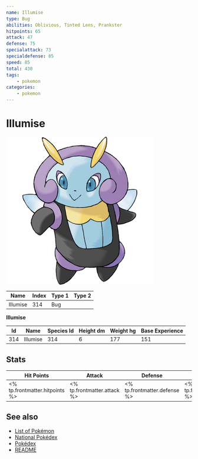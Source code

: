 ```yaml
---
name: Illumise
type: Bug
abilities: Oblivious, Tinted Lens, Prankster
hitpoints: 65
attack: 47
defense: 75
specialattack: 73
specialdefense: 85
speed: 85
total: 430
tags:
    - pokemon
categories:
    - pokemon
---
```


# Illumise


![Illumise](images/314.png)

| **Name** | **Index** | **Type 1** | **Type 2** |
|----|----|----|----|
| Illumise | 314 | Bug  |  |

**Illumise** 




| **Id** | **Name** | **Species Id** | **Height dm** | **Weight hg** | **Base Experience** |
|--------|----------|----------------|------------|------------|---------------------|
| 314 | Illumise | 314 | 6 | 177 | 151 |



## Stats

| **Hit Points** | **Attack** | **Defense** | **Special Attack** | **Special Defense** | **Speed** | **Total** |
|----------------|------------|-------------|--------------------|---------------------|-----------|-----------|
| <% tp.frontmatter.hitpoints %> | <% tp.frontmatter.attack %> | <% tp.frontmatter.defense %> | <% tp.frontmatter.specialattack %> | <% tp.frontmatter.specialdefense %> | <% tp.frontmatter.speed %> | <% tp.frontmatter.total %> |

## See also

- [List of Pokémon](../pokemon.md)
- [National Pokédex](../national_pokedex.md)
- [Pokédex](../pokedex.md)
- [README](../README.md)
